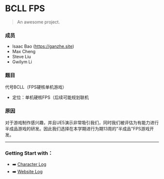 # BCLL FPS

> An awesome project.

### 成员
- Isaac Bao (https://ganzhe.site)
- Max Cheng
- Steve Liu
- Gwilym Li

### 题目

代号BCLL（FPS硬核单机游戏）
- 定位：单机硬核FPS（后续可能规划联机

### 原因

对于游戏制作感兴趣，并且UE5演示非常吸引我们，同时我们被评估为有能力进行半成品游戏的研发。因此我们选择在本学期进行为期13周的"半成品"FPS游戏开发。

---

### **Getting Start with**：
- ➡️ [Character Log](/minepart/readme.md)
- ➡️ [Website Log](/update/readme.md)
